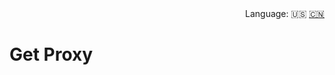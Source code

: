 <div align="right">
  Language:
  🇺🇸
  <a title="Chinese" href="/README_CN.md">🇨🇳</a>
</div>

# Get Proxy

